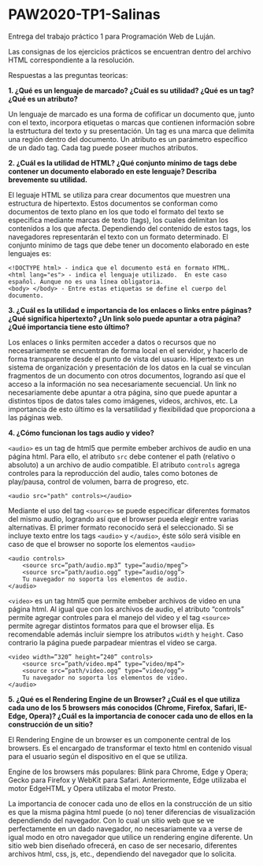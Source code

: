 # PAW2020-TP1-Salinas
 Entrega del trabajo práctico 1 para Programación Web de Luján.

Las consignas de los ejercicios prácticos se encuentran dentro del archivo HTML correspondiente a la resolución.

Respuestas a las preguntas teoricas:


 **1. ¿Qué es un lenguaje de marcado? ¿Cuál es su utilidad? ¿Qué es un tag? ¿Qué es un atributo?**

Un lenguaje de marcado es una forma de cofificar un documento que, junto con el texto, incorpora etiquetas o marcas que contienen información sobre la estrtuctura del texto y su presentación. Un tag es una marca que delimita una región dentro del documento. Un atributo es un parámetro específico de un dado tag. Cada tag puede poseer muchos atributos.



**2. ¿Cuál es la utilidad de HTML? ¿Qué conjunto mínimo de tags debe contener un documento elaborado en este lenguaje? Describa brevemente su utilidad.**

El leguaje HTML se utiliza para crear documentos que muestren una estructura de hipertexto. Estos documentos se conforman como documentos de texto plano en los que todo el formato del texto se especifica mediante marcas de texto (tags), los cuales delimitan los contenidos a los que afecta. Dependiendo del contenido de estos tags, los navegadores representarán el texto con un formato determinado.
El conjunto mínimo de tags que debe tener un docomento elaborado en este lenguajes es:

```
<!DOCTYPE html> - indica que el documento está en formato HTML.
<html lang="es"> - indica el lenguaje utilizado.  En este caso español. Aunque no es una línea obligatoria.
<body> </body> - Entre estas etiquetas se define el cuerpo del documento.
```


**3. ¿Cuál es la utilidad e importancia de los enlaces o links entre páginas? ¿Qué significa hipertexto? ¿Un link solo puede apuntar a otra página? ¿Qué importancia tiene esto último?**

Los enlaces o links permiten acceder a datos o recursos que no necesariamente se encuentran de forma local en el servidor, y hacerlo de forma transparente desde el punto de vista del usuario.
Hipertexto es un sistema de organización y presentación de los datos en la cual se vinculan fragmentos de un documento con otros documentos, logrando así que el acceso a la información no sea necesariamente secuencial.
Un link no necesariamente debe apuntar a otra página, sino que puede apuntar a distintos tipos de datos tales como imágenes, videos, archivos, etc. La importancia de esto último es la versatilidad y flexibilidad que proporciona a las páginas web.



**4. ¿Cómo funcionan los tags audio y video?**

`<audio>` es un tag de html5 que permite embeber archivos de audio en una página html. Para ello, el atributo `src` debe contener el path (relativo o absoluto) a un archivo de audio compatible. 
El atributo `controls` agrega controles para la reproducción del audio, tales como botones de play/pausa, control de volumen, barra de progreso, etc.

`<audio src="path" controls></audio>`

Mediante el uso del tag `<source>` se puede especificar diferentes formatos del mismo audio, logrando así que el browser pueda elegir entre varias alternativas. El primer formato reconocido será el seleccionado. Si se incluye texto entre los tags `<audio>` y `</audio>`, éste sólo será visible en caso de que el browser no soporte los elementos `<audio>`

```
<audio controls>
	<source src=”path/audio.mp3” type=”audio/mpeg”>
	<source src=”path/audio.ogg” type=”audio/ogg”>
	Tu navegador no soporta los elementos de audio.
</audio>
```

`<video>` es un tag html5 que permite embeber archivos de video en una página html. Al igual que con los archivos de audio, el atributo “controls” permite agregar controles para el manejo del video y el tag `<source>` permite agregar distintos formatos para que el browser elija. Es recomendable además incluir siempre los atributos `width` y `height`. Caso contrario la página puede parpadear mientras el video se carga.

```
<video width=”320” height=”240” controls>
	<source src=”path/video.mp4” type=”video/mp4”>
	<source src=”path/video.ogg” type=”video/ogg”>
	Tu navegador no soporta los elementos de video.
</audio>
```



**5. ¿Qué es el Rendering Engine de un Browser? ¿Cuál es el que utiliza cada uno de los 5 browsers más conocidos (Chrome, Firefox, Safari, IE-Edge, Opera)? ¿Cuál es la importancia de conocer cada uno de ellos en la construcción de un sitio?**

El Rendering Engine de un browser es un componente central de los browsers. Es el encargado de transformar el texto html en contenido visual para el usuario según el dispositivo en el que se utiliza. 

Engine de los browsers más populares: Blink para Chrome, Edge y Opera; Gecko para Firefox y WebKit para Safari. Anteriormente, Edge utilizaba el motor EdgeHTML y Opera utilizaba el motor Presto.

La importancia de conocer cada uno de ellos en la construcción de un sitio es que la misma página html puede (o no) tener diferencias de visualización dependiendo del navegador. Con lo cual un sitio web que se ve perfectamente en un dado navegador, no necesariamente va a verse de igual modo en otro navegador que utilice un rendering engine diferente. Un sitio web bien diseñado ofrecerá, en caso de ser necesario, diferentes archivos html, css, js, etc., dependiendo del navegador que lo solicita.

